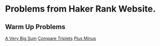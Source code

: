 # Problems from Haker Rank Website. 

## Warm Up Problems
[A Very Big Sum](https://github.com/RevYolution/HakerRankProblems/blob/master/Warmup/AVeryBigSum.md)
[Compare Triplets](https://github.com/RevYolution/HakerRankProblems/blob/master/Warmup/ComparetheTriplets.md)
[Plus Minus](https://github.com/RevYolution/HakerRankProblems/blob/master/Warmup/PlusMinus.md)
